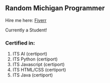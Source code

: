 ## Random Michigan Programmer
Hire me here: [Fiverr](https://www.fiverr.com/s/3Emw6Y)

Currently a Student!

### Certified in:
1. ITS AI (certiport)
2. ITS Python (certiport)
3. ITS Javascript (certiport)
4. ITS HTML/CSS (certiport)
4. ITS Java (certiport)

